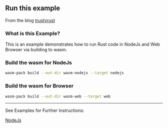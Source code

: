 ## Run this example

From the blog [trustyrust](https://trustyrust.com/blog/wasm-pack)

### What is this Example?

This is an example demonstrates how to run Rust code in NodeJs and Web Browser via building to wasm.

### Build the wasm for NodeJs

```sh
wasm-pack build --out-dir wasm-nodejs --target nodejs
```

### Build the wasm for Browser

```sh
wasm-pack build --out-dir wasm-web --target web
```

---

See Examples for Further Instructions:

[NodeJs](../wasm-in-nodejs)
